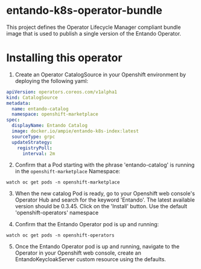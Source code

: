 # entando-k8s-operator-bundle

This project defines the Operator Lifecycle Manager compliant bundle image that is used to publish a single
version of the Entando Operator.

# Installing this operator
1. Create an Operator CatalogSource in your Openshift environment by deploying the following yaml:

```yaml
apiVersion: operators.coreos.com/v1alpha1
kind: CatalogSource
metadata:
  name: entando-catalog
  namespace: openshift-marketplace
spec:
  displayName: Entando Catalog
  image: docker.io/ampie/entando-k8s-index:latest
  sourceType: grpc
  updateStrategy:
    registryPoll:
      interval: 2m
```

2. Confirm that a Pod starting with the phrase 'entando-catalog' is running in the `openshift-marketplace` Namespace:
```
watch oc get pods -n openshift-marketplace
```

3. When the new catalog Pod is ready, go to your Openshift web console's Operator Hub and search for the keyword 'Entando'. 
The latest available version should be 0.3.45. Click on the 'Install' button. Use the default 'openshift-operators' namespace
   
4. Confirm that the Entando Operator pod is up and running:
```
watch oc get pods -n openshift-operators
```

5. Once the Entando Operator pod is up and running, navigate to the Operator in your Openshift web console, create
   an EntandoKeycloakServer custom resource using the defaults. 


